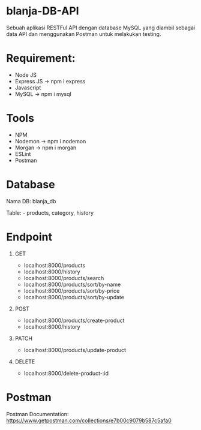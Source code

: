 # blanja-DB-API

Sebuah aplikasi RESTFul API dengan database MySQL yang diambil sebagai data API dan menggunakan Postman untuk melakukan testing.

# Requirement:
- Node JS
- Express JS -> npm i express
- Javascript
- MySQL -> npm i mysql

# Tools
- NPM
- Nodemon -> npm i nodemon
- Morgan -> npm i morgan
- ESLint
- Postman

# Database
Nama DB: blanja_db

Table: - products, category, history

# Endpoint
1. GET
   - localhost:8000/products
   - localhost:8000/history
   - localhost:8000/products/search
   - localhost:8000/products/sort/by-name
   - localhost:8000/products/sort/by-price
   - localhost:8000/products/sort/by-update

2. POST
   - localhost:8000/products/create-product
   - localhost:8000/history

3. PATCH
   - localhost:8000/products/update-product

4. DELETE
   - localhost:8000/delete-product-:id

# Postman
Postman Documentation:
https://www.getpostman.com/collections/e7b00c9079b587c5afa0
   

